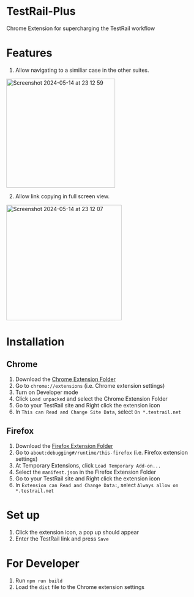 # TestRail-Plus
Chrome Extension for supercharging the TestRail workflow

# Features
1. Allow navigating to a similiar case in the other suites.
<img width="284" alt="Screenshot 2024-05-14 at 23 12 59" src="https://github.com/StevenChenWaiHo/TestRail-Plus/assets/122108964/88af5096-16f4-4f76-a216-04140b8a8229">

2. Allow link copying in full screen view.
<img width="301" alt="Screenshot 2024-05-14 at 23 12 07" src="https://github.com/StevenChenWaiHo/TestRail-Plus/assets/122108964/9ab9f299-d75c-49c2-be26-ab145a17d872">

# Installation
## Chrome
1. Download the [Chrome Extension Folder](https://www.dropbox.com/scl/fo/jjcrqy1839v2kgc25hq9z/AAcE1XJa0ejyPeCzeqnAqxc?rlkey=ejnfspvxj6chmltfe0emiui9h&st=7w501jtz&dl=0)
2. Go to `chrome://extensions` (i.e. Chrome extension settings)
3. Turn on Developer mode
4. Click `Load unpacked` and select the Chrome Extension Folder
5. Go to your TestRail site and Right click the extension icon
6. In `This can Read and Change Site Data`, select `On *.testrail.net`

## Firefox
1. Download the [Firefox Extension Folder](https://www.dropbox.com/scl/fo/4wgxyvtivl1nr19ozwmi0/APiLdVCK8EnX3FutLPG-_tU?rlkey=8dmne5ao9ww39s96x8vqk7u5s&st=erj7zx1g&dl=0)
2. Go to `about:debugging#/runtime/this-firefox` (i.e. Firefox extension settings)
3. At Temporary Extensions, click `Load Temporary Add-on...`
4. Select the `manifest.json` in the Firefox Extension Folder
5. Go to your TestRail site and Right click the extension icon
6. In `Extension can Read and Change Data:`, select `Always allow on *.testrail.net`

# Set up
1. Click the extension icon, a pop up should appear
2. Enter the TestRail link and press `Save`

# For Developer
1. Run `npm run build`
2. Load the `dist` file to the Chrome extension settings
